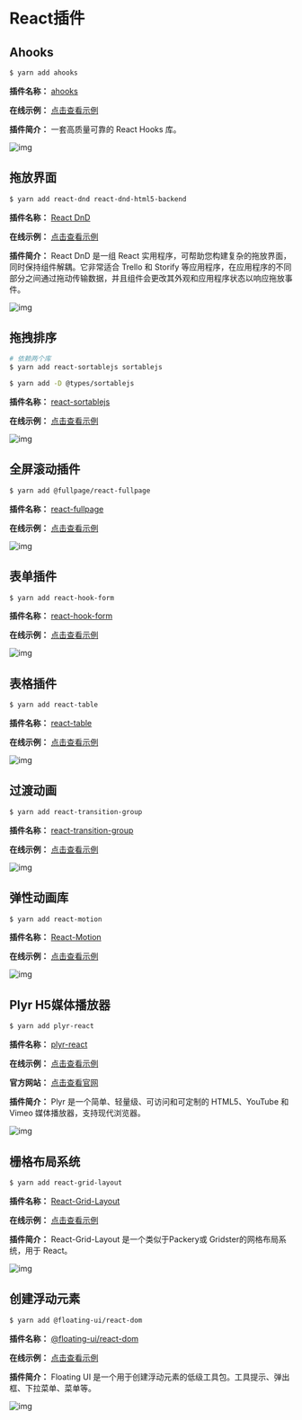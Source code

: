 # React插件

## Ahooks

```sh
$ yarn add ahooks
```

**插件名称：** [ahooks](https://www.npmjs.com/package/ahooks)

**在线示例：** [点击查看示例](https://ahooks.js.org/zh-CN/)

**插件简介：** 一套高质量可靠的 React Hooks 库。 

![img](https://cdn.jsdelivr.net/gh/fy996icu/pics/img/ahooks.png)

## 拖放界面

```sh
$ yarn add react-dnd react-dnd-html5-backend
```

**插件名称：** [React DnD](https://www.npmjs.com/package/react-dnd)

**在线示例：** [点击查看示例](https://react-dnd.github.io/react-dnd/about)

**插件简介：** React DnD 是一组 React 实用程序，可帮助您构建复杂的拖放界面，同时保持组件解耦。它非常适合 Trello 和 Storify 等应用程序，在应用程序的不同部分之间通过拖动传输数据，并且组件会更改其外观和应用程序状态以响应拖放事件。

![img](https://cdn.jsdelivr.net/gh/fy996icu/pics/img/react-dnd.png)

## 拖拽排序

```sh
# 依赖两个库
$ yarn add react-sortablejs sortablejs

$ yarn add -D @types/sortablejs
```

**插件名称：** [react-sortablejs](https://www.npmjs.com/package/react-sortablejs)

**在线示例：** [点击查看示例](https://sortablejs.github.io/Sortable/#shared-lists)

![img](https://cdn.jsdelivr.net/gh/fy996icu/pics/img/sortablejs.png)

## 全屏滚动插件

```sh
$ yarn add @fullpage/react-fullpage
```

**插件名称：** [react-fullpage](https://www.npmjs.com/package/@fullpage/react-fullpage)

**在线示例：** [点击查看示例](https://alvarotrigo.com/react-fullpage/#page1)

![img](https://cdn.jsdelivr.net/gh/fy996icu/pics/img/react-fullpage.png)

## 表单插件

```sh
$ yarn add react-hook-form
```

**插件名称：** [react-hook-form](https://www.npmjs.com/package/react-hook-form)

**在线示例：** [点击查看示例](https://www.react-hook-form.com/)

![img](https://cdn.jsdelivr.net/gh/fy996icu/pics/img/react-hook-form.png)

## 表格插件

```sh
$ yarn add react-table
```

**插件名称：** [react-table](https://www.npmjs.com/package/react-table)

**在线示例：** [点击查看示例](https://react-table.tanstack.com/)

![img](https://cdn.jsdelivr.net/gh/fy996icu/pics/img/react-table.png)

## 过渡动画

```sh
$ yarn add react-transition-group
```

**插件名称：** [react-transition-group](https://www.npmjs.com/package/react-transition-group)

**在线示例：** [点击查看示例](https://reactcommunity.org/react-transition-group/)

![img](https://cdn.jsdelivr.net/gh/fy996icu/pics/img/react-transition-group.png)

## 弹性动画库

```sh
$ yarn add react-motion
```

**插件名称：** [React-Motion](https://www.npmjs.com/package/react-motion)

**在线示例：** [点击查看示例](https://github.com/chenglou/react-motion#readme)

![img](https://cdn.jsdelivr.net/gh/fy996icu/pics/img/react-motion.png)

## Plyr H5媒体播放器

```sh
$ yarn add plyr-react
```

**插件名称：** [plyr-react](https://www.npmjs.com/package/plyr-react)

**在线示例：** [点击查看示例](https://chintan9.github.io/plyr-react/)

**官方网站：** [点击查看官网](https://plyr.io/)

**插件简介：** Plyr 是一个简单、轻量级、可访问和可定制的 HTML5、YouTube 和 Vimeo 媒体播放器，支持现代浏览器。

![img](https://cdn.jsdelivr.net/gh/fy996icu/pics/img/plyr.png)


## 栅格布局系统

```sh
$ yarn add react-grid-layout
```

**插件名称：** [React-Grid-Layout](https://www.npmjs.com/package/react-grid-layout)

**在线示例：** [点击查看示例](https://react-grid-layout.github.io/react-grid-layout/examples/0-showcase.html)

**插件简介：** React-Grid-Layout 是一个类似于Packery或 Gridster的网格布局系统，用于 React。 

![img](https://cdn.jsdelivr.net/gh/fy996icu/pics/img/react-grid-layout.png)

## 创建浮动元素

```sh
$ yarn add @floating-ui/react-dom
```

**插件名称：** [@floating-ui/react-dom](https://www.npmjs.com/package/@floating-ui/react-dom)

**在线示例：** [点击查看示例](https://floating-ui.com/)

**插件简介：** Floating UI 是一个用于创建浮动元素的低级工具包。工具提示、弹出框、下拉菜单、菜单等。

![img](https://cdn.jsdelivr.net/gh/fy996icu/pics/img/floating-ui.png)